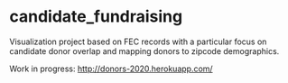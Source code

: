 # candidate_fundraising

Visualization project based on FEC records with a particular focus on candidate donor overlap and mapping donors to zipcode demographics.

Work in progress: http://donors-2020.herokuapp.com/
